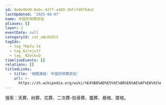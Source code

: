```yaml
---
id: 8e0e46d0-8ebc-42ff-a489-3bfcfd875de2
lastUpdated: '2025-06-07'
name: 中国的殡葬民俗
aliases: []
layer: 2
eventDate: null
categoryId: cat_uWLHUZtI
tagIds:
  - tag_TRpfu-I4
  - tag_6irejv37
  - tag__NZec6vQ
timelineEvents: []
relations: []
titledLinks:
  - title: '相關連結: 中国的殡葬民俗'
    url: >-
      https://zh.wikipedia.org/wiki/%E4%B8%AD%E5%9C%8B%E6%AE%AF%E8%91%AC%E5%8F%B2
---
```

搜索：天葬、树葬、花葬、二次葬-拾骨葬、腹葬、悬棺、厝棺。
